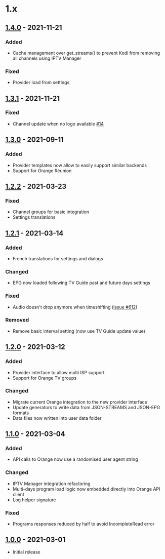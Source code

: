 # 1.x

## [1.4.0](https://github.com/BreizhReloaded/plugin.video.orange.fr/releases/tag/v1.4.0) - 2021-11-21

### Added

- Cache management over get_streams() to prevent Kodi from removing all channels using IPTV Manager

### Fixed

- Provider load from settings

## [1.3.1](https://github.com/BreizhReloaded/plugin.video.orange.fr/releases/tag/v1.3.1) - 2021-11-21

### Fixed

- Channel update when no logo available [#14](https://github.com/BreizhReloaded/plugin.video.orange.fr/issues/14)

## [1.3.0](https://github.com/BreizhReloaded/plugin.video.orange.fr/releases/tag/v1.3.0) - 2021-09-11

### Added

- Provider templates now allow to easily support similar backends
- Support for Orange Réunion

## [1.2.2](https://github.com/BreizhReloaded/plugin.video.orange.fr/releases/tag/v1.2.2) - 2021-03-23

### Fixed

- Channel groups for basic integration
- Settings translations

## [1.2.1](https://github.com/BreizhReloaded/plugin.video.orange.fr/releases/tag/v1.2.1) - 2021-03-14

### Added

- French translations for settings and dialogs

### Changed

- EPG now loaded following TV Guide past and future days settings

### Fixed

- Audio doesn't drop anymore when timeshifting ([issue #612](https://github.com/xbmc/inputstream.adaptive/issues/612))

### Removed

- Remove basic interval setting (now use TV Guide update value)

## [1.2.0](https://github.com/BreizhReloaded/plugin.video.orange.fr/releases/tag/v1.2.0) - 2021-03-12

### Added

- Provider interface to allow multi ISP support
- Support for Orange TV groups

### Changed

- Migrate current Orange integration to the new provider interface
- Update generators to write data from JSON-STREAMS and JSON-EPG formats
- Data files now written into user data folder

## [1.1.0](https://github.com/BreizhReloaded/plugin.video.orange.fr/releases/tag/v1.1.0) - 2021-03-04

### Added

- API calls to Orange now use a randomised user agent string

### Changed

- IPTV Manager integration refactoring
- Multi-days program load logic now embedded directly into Orange API client
- Log helper signature

### Fixed

- Programs responses reduced by half to avoid IncompleteRead error

## [1.0.0](https://github.com/BreizhReloaded/plugin.video.orange.fr/releases/tag/v1.0.0) - 2021-03-01

- Initial release
